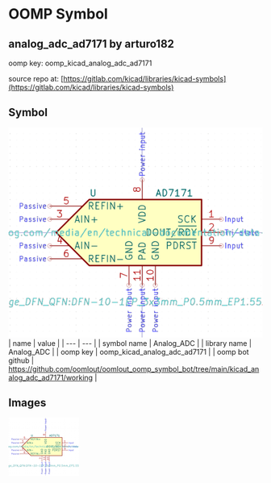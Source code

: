 # OOMP Symbol  
## analog_adc_ad7171  by arturo182  
  
oomp key: oomp_kicad_analog_adc_ad7171  
  
source repo at: [https://gitlab.com/kicad/libraries/kicad-symbols](https://gitlab.com/kicad/libraries/kicad-symbols)  
## Symbol  
  
[![working.png](working_600.png)](working.png)  
| name | value | 
| --- | --- | 
| symbol name | Analog_ADC | 
| library name | Analog_ADC | 
| oomp key | oomp_kicad_analog_adc_ad7171 | 
| oomp bot github | https://github.com/oomlout/oomlout_oomp_symbol_bot/tree/main/kicad_analog_adc_ad7171/working | 
## Images  
  
[![working.png](working_140.png)](working.png)  
